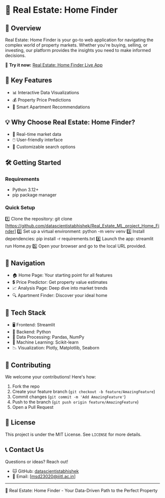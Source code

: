 # 🏡 Real Estate: Home Finder

## 🌟 Overview

Real Estate: Home Finder is your go-to web application for navigating the complex world of property markets. Whether you're buying, selling, or investing, our platform provides the insights you need to make informed decisions.

🔗 **Try it now:** [Real Estate: Home Finder Live App](https://realestate-77pitmweg9wflwvrgj62mm.streamlit.app/)

## 🚀 Key Features

- 📊 Interactive Data Visualizations
- 💰 Property Price Predictions
- 🏢 Smart Apartment Recommendations

## 💡 Why Choose Real Estate: Home Finder?

- 🔄 Real-time market data
- 🖱️ User-friendly interface
- 🎯 Customizable search options

## 🛠️ Getting Started

### Requirements

- Python 3.12+
- pip package manager

### Quick Setup

1️⃣ Clone the repository:
git clone [https://github.com/datascientistabhishek/Real_Estate_ML_project_Home_Finder]
2️⃣ Set up a virtual environment:
python -m venv venv
3️⃣ Install dependencies:
pip install -r requirements.txt
4️⃣ Launch the app:
streamlit run Home.py
5️⃣ Open your browser and go to the local URL provided.

## 🧭 Navigation

- 🏠 Home Page: Your starting point for all features
- 💲 Price Predictor: Get property value estimates
- 📈 Analysis Page: Deep dive into market trends
- 🔍 Apartment Finder: Discover your ideal home

## 🔧 Tech Stack

- 🖥️ Frontend: Streamlit
- 🐍 Backend: Python
- 🧮 Data Processing: Pandas, NumPy
- 🤖 Machine Learning: Scikit-learn
- 📉 Visualization: Plotly, Matplotlib, Seaborn

## 🤝 Contributing

We welcome your contributions! Here's how:

1. Fork the repo
2. Create your feature branch (`git checkout -b feature/AmazingFeature`)
3. Commit changes (`git commit -m 'Add AmazingFeature'`)
4. Push to the branch (`git push origin feature/AmazingFeature`)
5. Open a Pull Request

## 📄 License

This project is under the MIT License. See `LICENSE` for more details.

## 📞 Contact Us

Questions or ideas? Reach out!

- 🐱 GitHub: [datascientistabhishek](https://github.com/datascientistabhishek)
- 📧 Email: [msd23020@iiitl.ac.in]

---

🏡 Real Estate: Home Finder - Your Data-Driven Path to the Perfect Property
